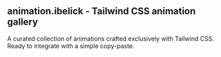 ## animation.ibelick - Tailwind CSS animation gallery

A curated collection of animations crafted exclusively with Tailwind CSS. Ready to integrate with a simple copy-paste.
